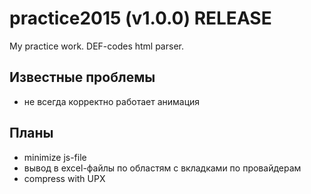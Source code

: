 # practice2015 (v1.0.0) RELEASE
My practice work. DEF-codes html parser.

## Известные проблемы

- не всегда корректно работает анимация

## Планы

- minimize js-file
- вывод в excel-файлы по областям с вкладками по провайдерам
- compress with UPX



